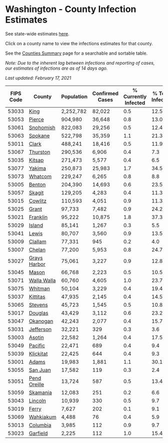 # Washington - County Infection Estimates

See state-wide estimates [here](/infections/us-wa).

Click on a county name to view the infections estimates for that county.

See the [Counties Summary](/infections/summary-counties) page for a searchable and sortable table.

*Note: Due to the inherent lag between infections and reporting of cases, our estimates of infections are as of 14 days ago.*

*Last updated: February 17, 2021*

|   FIPS Code |                       County |   Population |   Confirmed Cases |   % Currently Infected |   % Total Infected |
|-------------|------------------------------|--------------|-------------------|------------------------|--------------------|
|       53033 |                 [King](king) |    2,252,782 |            82,022 |                    0.5 |               12.5 |
|       53053 |             [Pierce](pierce) |      904,980 |            36,648 |                    0.8 |               13.0 |
|       53061 |       [Snohomish](snohomish) |      822,083 |            29,256 |                    0.5 |               12.4 |
|       53063 |           [Spokane](spokane) |      522,798 |            35,359 |                    1.1 |               21.3 |
|       53011 |               [Clark](clark) |      488,241 |            18,416 |                    0.5 |               11.9 |
|       53067 |         [Thurston](thurston) |      290,536 |             6,906 |                    0.4 |                7.3 |
|       53035 |             [Kitsap](kitsap) |      271,473 |             5,577 |                    0.4 |                6.5 |
|       53077 |             [Yakima](yakima) |      250,873 |            25,983 |                    1.7 |               34.5 |
|       53073 |           [Whatcom](whatcom) |      229,247 |             6,265 |                    0.8 |                8.8 |
|       53005 |             [Benton](benton) |      204,390 |            14,693 |                    0.6 |               23.5 |
|       53057 |             [Skagit](skagit) |      129,205 |             4,283 |                    0.4 |               11.3 |
|       53015 |           [Cowlitz](cowlitz) |      110,593 |             4,051 |                    0.9 |               11.3 |
|       53025 |               [Grant](grant) |       97,733 |             7,482 |                    0.9 |               24.2 |
|       53021 |         [Franklin](franklin) |       95,222 |            10,875 |                    1.8 |               37.3 |
|       53029 |             [Island](island) |       85,141 |             1,267 |                    0.3 |                5.5 |
|       53041 |               [Lewis](lewis) |       80,707 |             3,560 |                    0.9 |               13.5 |
|       53009 |           [Clallam](clallam) |       77,331 |               945 |                    0.2 |                4.0 |
|       53007 |             [Chelan](chelan) |       77,200 |             5,953 |                    0.8 |               24.7 |
|       53027 | [Grays Harbor](grays-harbor) |       75,061 |             3,227 |                    0.9 |               12.8 |
|       53045 |               [Mason](mason) |       66,768 |             2,223 |                    0.5 |               10.5 |
|       53071 |   [Walla Walla](walla-walla) |       60,760 |             4,605 |                    1.0 |               23.7 |
|       53075 |           [Whitman](whitman) |       50,104 |             3,229 |                    0.4 |               19.4 |
|       53037 |         [Kittitas](kittitas) |       47,935 |             2,145 |                    0.4 |               14.5 |
|       53065 |           [Stevens](stevens) |       45,723 |             1,545 |                    0.5 |               10.8 |
|       53017 |           [Douglas](douglas) |       43,429 |             3,112 |                    0.6 |               23.2 |
|       53047 |         [Okanogan](okanogan) |       42,243 |             2,077 |                    0.4 |               15.7 |
|       53031 |       [Jefferson](jefferson) |       32,221 |               329 |                    0.3 |                3.6 |
|       53003 |             [Asotin](asotin) |       22,582 |             1,264 |                    0.4 |               17.5 |
|       53049 |           [Pacific](pacific) |       22,471 |               689 |                    0.4 |                9.4 |
|       53039 |       [Klickitat](klickitat) |       22,425 |               644 |                    0.4 |                9.3 |
|       53001 |               [Adams](adams) |       19,983 |             1,881 |                    1.1 |               30.1 |
|       53055 |         [San Juan](san-juan) |       17,582 |               119 |                    0.3 |                2.4 |
|       53051 | [Pend Oreille](pend-oreille) |       13,724 |               587 |                    0.5 |               13.4 |
|       53059 |         [Skamania](skamania) |       12,083 |               251 |                    0.2 |                6.6 |
|       53043 |           [Lincoln](lincoln) |       10,939 |               330 |                    0.5 |                9.7 |
|       53019 |               [Ferry](ferry) |        7,627 |               202 |                    0.1 |                9.1 |
|       53069 |       [Wahkiakum](wahkiakum) |        4,488 |                76 |                    0.4 |                5.9 |
|       53013 |         [Columbia](columbia) |        3,985 |               112 |                    0.9 |                9.7 |
|       53023 |         [Garfield](garfield) |        2,225 |               112 |                    1.0 |               15.4 |